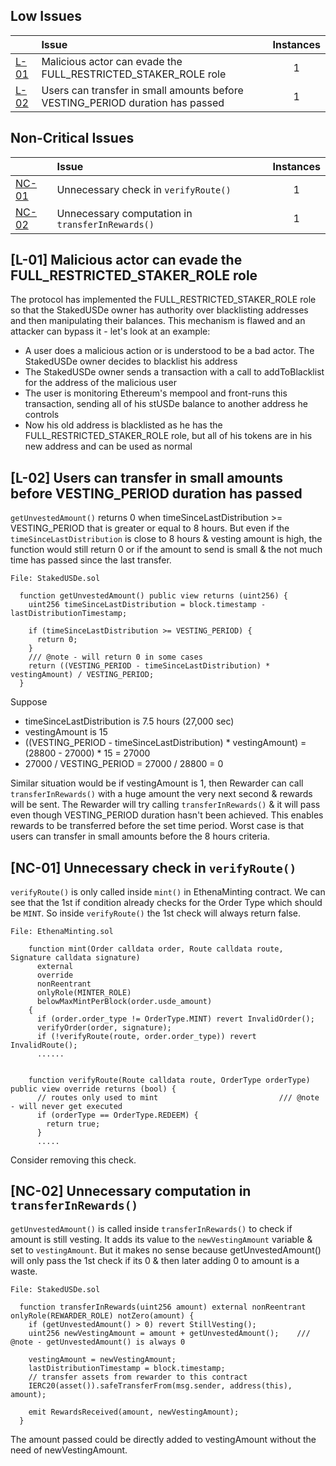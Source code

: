 ## Low Issues

| |Issue|Instances|
|-|:-|:-:|
| [L-01](#L-01) | Malicious actor can evade the FULL_RESTRICTED_STAKER_ROLE role | 1 |
| [L-02](#L-02) | Users can transfer in small amounts before VESTING_PERIOD duration has passed | 1 |

## Non-Critical Issues

| |Issue|Instances|
|-|:-|:-:|
| [NC-01](#NC-01) | Unnecessary check in `verifyRoute()` | 1 |
| [NC-02](#NC-02) | Unnecessary computation in `transferInRewards()` | 1 |


## [L-01] Malicious actor can evade the FULL_RESTRICTED_STAKER_ROLE role

The protocol has implemented the FULL_RESTRICTED_STAKER_ROLE role so that the StakedUSDe owner has authority over blacklisting addresses and then manipulating their balances. This mechanism is flawed and an attacker can bypass it - let's look at an example:

- A user does a malicious action or is understood to be a bad actor. The StakedUSDe owner decides to blacklist his address
- The StakedUSDe owner sends a transaction with a call to addToBlacklist for the address of the malicious user
- The user is monitoring Ethereum's mempool and front-runs this transaction, sending all of his stUSDe balance to another address he controls
- Now his old address is blacklisted as he has the FULL_RESTRICTED_STAKER_ROLE role, but all of his tokens are in his new address and can be used as normal

## [L-02] Users can transfer in small amounts before VESTING_PERIOD duration has passed

`getUnvestedAmount()` returns 0 when timeSinceLastDistribution >= VESTING_PERIOD that is greater or equal to 8 hours. 
But even if the `timeSinceLastDistribution` is close to 8 hours & vesting amount is high, the function would still return 0 or if the amount to send is small & the not much time has passed since the last transfer. 

```solidity
File: StakedUSDe.sol

  function getUnvestedAmount() public view returns (uint256) {
    uint256 timeSinceLastDistribution = block.timestamp - lastDistributionTimestamp;

    if (timeSinceLastDistribution >= VESTING_PERIOD) {
      return 0;
    }
    /// @note - will return 0 in some cases
    return ((VESTING_PERIOD - timeSinceLastDistribution) * vestingAmount) / VESTING_PERIOD;       
  }
```
Suppose
- timeSinceLastDistribution is 7.5 hours (27,000 sec)
- vestingAmount is 15
- ((VESTING_PERIOD - timeSinceLastDistribution) * vestingAmount) = (28800 - 27000) * 15 = 27000
- 27000 / VESTING_PERIOD = 27000 / 28800 = 0

Similar situation would be if vestingAmount is 1, then Rewarder can call `transferInRewards()` with a huge amount the very next second & rewards will be sent.
The Rewarder will try calling `transferInRewards()` & it will pass even though VESTING_PERIOD duration hasn't been achieved.
This enables rewards to be transferred before the set time period. Worst case is that users can transfer in small amounts before the 8 hours criteria. 

## [NC-01] Unnecessary check in `verifyRoute()`

`verifyRoute()` is only called inside `mint()` in EthenaMinting contract.
We can see that the 1st if condition already checks for the Order Type which should be `MINT`. So inside `verifyRoute()` the 1st check will always return false.

```solidity
File: EthenaMinting.sol
  
    function mint(Order calldata order, Route calldata route, Signature calldata signature)
      external
      override
      nonReentrant
      onlyRole(MINTER_ROLE)
      belowMaxMintPerBlock(order.usde_amount)
    {
      if (order.order_type != OrderType.MINT) revert InvalidOrder();
      verifyOrder(order, signature);
      if (!verifyRoute(route, order.order_type)) revert InvalidRoute();
      ......


    function verifyRoute(Route calldata route, OrderType orderType) public view override returns (bool) {
      // routes only used to mint                           /// @note - will never get executed
      if (orderType == OrderType.REDEEM) {
        return true;
      }
      .....
```
Consider removing this check.

## [NC-02] Unnecessary computation in `transferInRewards()`

`getUnvestedAmount()` is called inside `transferInRewards()` to check if amount is still vesting.
It adds its value to the `newVestingAmount` variable & set to `vestingAmount`. But it makes no sense because getUnvestedAmount() will only pass the 1st check if its 0 & then later adding 0 to amount is a waste.

```solidity
File: StakedUSDe.sol

  function transferInRewards(uint256 amount) external nonReentrant onlyRole(REWARDER_ROLE) notZero(amount) {
    if (getUnvestedAmount() > 0) revert StillVesting();
    uint256 newVestingAmount = amount + getUnvestedAmount();    /// @note - getUnvestedAmount() is always 0

    vestingAmount = newVestingAmount;
    lastDistributionTimestamp = block.timestamp;
    // transfer assets from rewarder to this contract
    IERC20(asset()).safeTransferFrom(msg.sender, address(this), amount);

    emit RewardsReceived(amount, newVestingAmount);
  }
```
The amount passed could be directly added to vestingAmount without the need of newVestingAmount.
